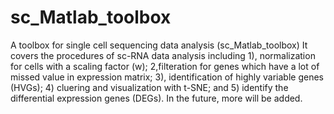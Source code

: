 # sc_Matlab_toolbox
A toolbox for single cell sequencing data analysis (sc_Matlab_toolbox)
It covers the procedures of sc-RNA data analysis including 1), normalization for cells with a scaling factor (w); 2,filteration for genes which have a lot of missed value in expression matrix; 3), identification of highly variable genes (HVGs); 4) cluering and visualization with t-SNE; and 5) identify the differential expression genes (DEGs).
In the future, more will be added.
